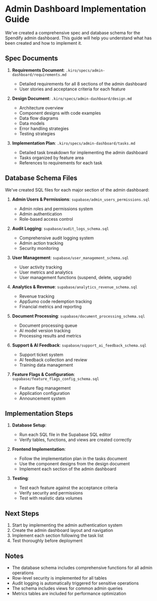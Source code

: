 # Admin Dashboard Implementation Guide

We've created a comprehensive spec and database schema for the Spendify admin dashboard. This guide will help you understand what has been created and how to implement it.

## Spec Documents

1. **Requirements Document**: `.kiro/specs/admin-dashboard/requirements.md`
   - Detailed requirements for all 8 sections of the admin dashboard
   - User stories and acceptance criteria for each feature

2. **Design Document**: `.kiro/specs/admin-dashboard/design.md`
   - Architecture overview
   - Component designs with code examples
   - Data flow diagrams
   - Data models
   - Error handling strategies
   - Testing strategies

3. **Implementation Plan**: `.kiro/specs/admin-dashboard/tasks.md`
   - Detailed task breakdown for implementing the admin dashboard
   - Tasks organized by feature area
   - References to requirements for each task

## Database Schema Files

We've created SQL files for each major section of the admin dashboard:

1. **Admin Users & Permissions**: `supabase/admin_users_permissions.sql`
   - Admin roles and permissions system
   - Admin authentication
   - Role-based access control

2. **Audit Logging**: `supabase/audit_logs_schema.sql`
   - Comprehensive audit logging system
   - Admin action tracking
   - Security monitoring

3. **User Management**: `supabase/user_management_schema.sql`
   - User activity tracking
   - User metrics and analytics
   - User management functions (suspend, delete, upgrade)

4. **Analytics & Revenue**: `supabase/analytics_revenue_schema.sql`
   - Revenue tracking
   - AppSumo code redemption tracking
   - Financial metrics and reporting

5. **Document Processing**: `supabase/document_processing_schema.sql`
   - Document processing queue
   - AI model version tracking
   - Processing results and metrics

6. **Support & AI Feedback**: `supabase/support_ai_feedback_schema.sql`
   - Support ticket system
   - AI feedback collection and review
   - Training data management

7. **Feature Flags & Configuration**: `supabase/feature_flags_config_schema.sql`
   - Feature flag management
   - Application configuration
   - Announcement system

## Implementation Steps

1. **Database Setup**:
   - Run each SQL file in the Supabase SQL editor
   - Verify tables, functions, and views are created correctly

2. **Frontend Implementation**:
   - Follow the implementation plan in the tasks document
   - Use the component designs from the design document
   - Implement each section of the admin dashboard

3. **Testing**:
   - Test each feature against the acceptance criteria
   - Verify security and permissions
   - Test with realistic data volumes

## Next Steps

1. Start by implementing the admin authentication system
2. Create the admin dashboard layout and navigation
3. Implement each section following the task list
4. Test thoroughly before deployment

## Notes

- The database schema includes comprehensive functions for all admin operations
- Row-level security is implemented for all tables
- Audit logging is automatically triggered for sensitive operations
- The schema includes views for common admin queries
- Metrics tables are included for performance optimization